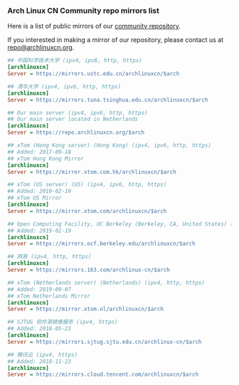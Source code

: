 ### Arch Linux CN Community repo mirrors list

Here is a list of public mirrors of our [community repository](https://github.com/archlinuxcn/repo).

If you interested in making a mirror of our repository, please contact us at repo@archlinuxcn.org.

```ini
## 中国科学技术大学 (ipv4, ipv6, http, https)
[archlinuxcn]
Server = https://mirrors.ustc.edu.cn/archlinuxcn/$arch
```

```ini
## 清华大学 (ipv4, ipv6, http, https)
[archlinuxcn]
Server = https://mirrors.tuna.tsinghua.edu.cn/archlinuxcn/$arch
```

```ini
## Our main server (ipv4, ipv6, http, https)
## Our main server located in Netherlands
[archlinuxcn]
Server = https://repo.archlinuxcn.org/$arch
```

```ini
## xTom (Hong Kong server) (Hong Kong) (ipv4, ipv6, http, https)
## Added: 2017-09-18
## xTom Hong Kong Mirror
[archlinuxcn]
Server = https://mirror.xtom.com.hk/archlinuxcn/$arch
```

```ini
## xTom (US server) (US) (ipv4, ipv6, http, https)
## Added: 2019-02-19
## xTom US Mirror
[archlinuxcn]
Server = https://mirror.xtom.com/archlinuxcn/$arch
```

```ini
## Open Computing Facility, UC Berkeley (Berkeley, CA, United States) (ipv4, ipv6, http, https)
## Added: 2019-02-19
[archlinuxcn]
Server = https://mirrors.ocf.berkeley.edu/archlinuxcn/$arch
```

```ini
## 网易 (ipv4, http, https)
[archlinuxcn]
Server = https://mirrors.163.com/archlinux-cn/$arch
```

```ini
## xTom (Netherlands server) (Netherlands) (ipv4, http, https)
## Added: 2019-09-07
## xTom Netherlands Mirror
[archlinuxcn]
Server = https://mirror.xtom.nl/archlinuxcn/$arch
```

```ini
## SJTUG 软件源镜像服务 (ipv4, https)
## Added: 2018-05-21
[archlinuxcn]
Server = https://mirrors.sjtug.sjtu.edu.cn/archlinux-cn/$arch
```

```ini
## 腾讯云 (ipv4, https)
## Added: 2018-11-23
[archlinuxcn]
Server = https://mirrors.cloud.tencent.com/archlinuxcn/$arch
```

